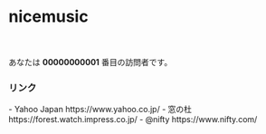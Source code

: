 <h1> nicemusic </h1>
 
<marquee scrollamount="7" direction="right">
<strong>nicemusic.ipv6.jp のページへようこそ！</strong></marquee>

 あなたは **00000000001** 番目の訪問者です。


<h3> リンク </h3>
- Yahoo Japan https://www.yahoo.co.jp/
- 窓の杜 https://forest.watch.impress.co.jp/
- @nifty https://www.nifty.com/

